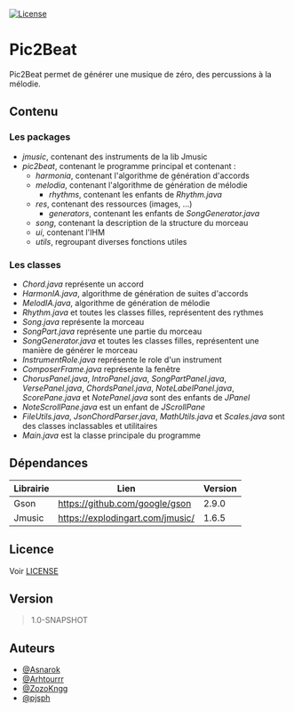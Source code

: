 [![License](https://img.shields.io/badge/license-CeCILL--B-orange)](http://www.cecill.info/licences.fr.html)

# Pic2Beat
Pic2Beat permet de générer une musique de zéro, des percussions à la mélodie.

## Contenu
### Les packages
* _jmusic_, contenant des instruments de la lib Jmusic
* _pic2beat_, contenant le programme principal et contenant :
    + _harmonia_, contenant l'algorithme de génération d'accords
    + _melodia_, contenant l'algorithme de génération de mélodie
        - _rhythms_, contenant les enfants de _Rhythm.java_
    + _res_, contenant des ressources (images, ...)
        - _generators_, contenant les enfants de _SongGenerator.java_
    + _song_, contenant la description de la structure du morceau
    + _ui_, contenant l'IHM
    + _utils_, regroupant diverses fonctions utiles

### Les classes
* _Chord.java_ représente un accord
* _HarmonIA.java_, algorithme de génération de suites d'accords
* _MelodIA.java_, algorithme de génération de mélodie
* _Rhythm.java_ et toutes les classes filles, représentent des rythmes
* _Song.java_ représente la morceau
* _SongPart.java_ représente une partie du morceau
* _SongGenerator.java_ et toutes les classes filles, représentent une manière de générer le morceau
* _InstrumentRole.java_ représente le role d'un instrument
* _ComposerFrame.java_ représente la fenêtre
* _ChorusPanel.java_, _IntroPanel.java_, _SongPartPanel.java_, _VersePanel.java_, _ChordsPanel.java_, _NoteLabelPanel.java_, _ScorePane.java_ et _NotePanel.java_ sont des enfants de _JPanel_
* _NoteScrollPane.java_ est un enfant de _JScrollPane_
* _FileUtils.java_, _JsonChordParser.java_, _MathUtils.java_ et _Scales.java_ sont des classes inclassables et utilitaires
* _Main.java_ est la classe principale du programme

## Dépendances

| Librairie | Lien | Version |
| ------ | ------ | ------ |
| Gson | https://github.com/google/gson | 2.9.0 |
| Jmusic | https://explodingart.com/jmusic/ | 1.6.5 |

## Licence

Voir [LICENSE](https://github.com/Asnarok/Pic2Beat/blob/master/LICENSE)

## Version

> 1.0-SNAPSHOT

## Auteurs

* [@Asnarok](https://github.com/Asnarok)
* [@Arhtourrr](https://github.com/Arthourrr)
* [@ZozoKngg](https://github.com/ZozoKngg)
* [@pjsph](https://github.com/pjsph)